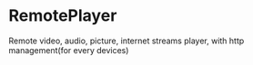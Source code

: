 RemotePlayer
============

Remote video, audio, picture, internet streams player, with http management(for every devices)